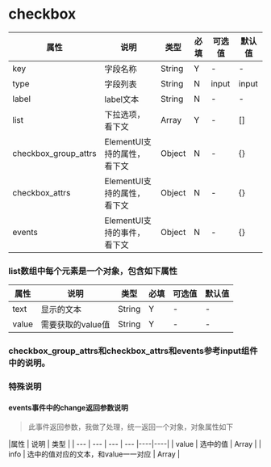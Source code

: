 # checkbox
|属性        |      说明    |    类型   |         必填     |    可选值    |        默认值 |
| --- | --- | --- | --- |----|----|
| key        |      字段名称   |  String   |    Y  |    -   |   -    |
| type        |      字段列表   |  String   |    N  |    input   |   input    |
| label        |      label文本   |  String   |    N  |    -   |   -    |
| list        |      下拉选项，看下文   |  Array   |    Y  |    -   |   []    |
| checkbox_group_attrs        |      ElementUI支持的属性，看下文   |  Object   |    N  |    -   |   {}    |
| checkbox_attrs        |      ElementUI支持的属性，看下文   |  Object   |    N  |    -   |   {}    |
| events        |      ElementUI支持的事件，看下文   |  Object   |    N  |    -   |   {}    |

### list数组中每个元素是一个对象，包含如下属性
|属性        |      说明    |    类型   |         必填     |    可选值    |        默认值 |
| --- | --- | --- | --- |----|----|
| text        |      显示的文本   |  String   |  Y    |    -   |   -    |
| value        |      需要获取的value值   |  String   |    Y  |    -   |   -    |

### checkbox_group_attrs和checkbox_attrs和events参考input组件中的说明。

### 特殊说明
#### events事件中的change返回参数说明
>此事件返回参数，我做了处理，统一返回一个对象，对象属性如下

|属性        |      说明    |    类型   |
| --- | --- | --- | --- |----|----|
| value        |      选中的值   |  Array   |
| info        |      选中的值对应的文本，和value一一对应   |  Array   |


